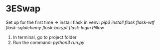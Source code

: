 # 3ESwap
Set up for the first time -> install flask in venv:
*pip3 install flask flask-wtf flask-sqlalchemy flask-bcrypt flask-login Pillow*

1. In terminal, go to project folder
2. Run the command: *python3 run.py*
